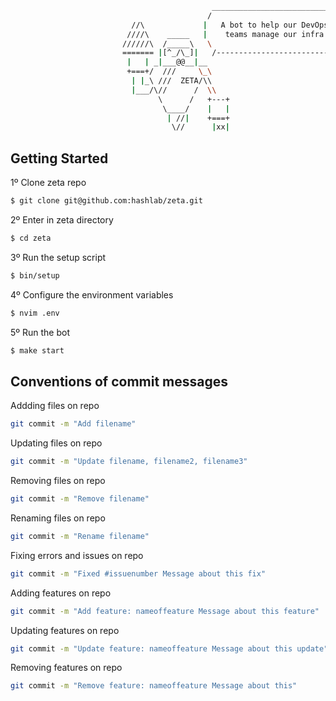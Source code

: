 ```bash
                                             _____________________________
                                            /                             \
                           //\             |   A bot to help our DevOps    |
                          ////\    _____   |    teams manage our infra     |
                         //////\  /_____\   \                             /
                         ======= |[^_/\_]|   /----------------------------
                          |   | _|___@@__|__
                          +===+/  ///     \_\
                           | |_\ ///  ZETA/\\
                           |___/\//      /  \\
                                 \      /   +---+
                                  \____/    |   |
                                   | //|    +===+
                                    \//      |xx|

```

## Getting Started

1º Clone zeta repo

```bash
$ git clone git@github.com:hashlab/zeta.git
```

2º Enter in zeta directory
```bash
$ cd zeta
```

3º Run the setup script
```bash
$ bin/setup
```

4º Configure the environment variables
```bash
$ nvim .env
```

5º Run the bot
```bash
$ make start
```

## Conventions of commit messages

Addding files on repo

```bash
git commit -m "Add filename"
```

Updating files on repo

```bash
git commit -m "Update filename, filename2, filename3"
```

Removing files on repo

```bash
git commit -m "Remove filename"
```

Renaming files on repo

```bash
git commit -m "Rename filename"
```

Fixing errors and issues on repo

```bash
git commit -m "Fixed #issuenumber Message about this fix"
```

Adding features on repo

```bash
git commit -m "Add feature: nameoffeature Message about this feature"
```

Updating features on repo

```bash
git commit -m "Update feature: nameoffeature Message about this update"
```

Removing features on repo

```bash
git commit -m "Remove feature: nameoffeature Message about this"
```
